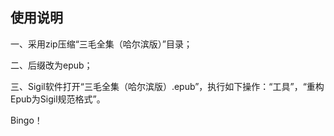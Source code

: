 ## 使用说明

一、采用zip压缩“三毛全集（哈尔滨版）”目录；   
   
二、后缀改为epub；   
   
三、Sigil软件打开“三毛全集（哈尔滨版）.epub”，执行如下操作：“工具”，“重构Epub为Sigil规范格式”。   
   
Bingo！
